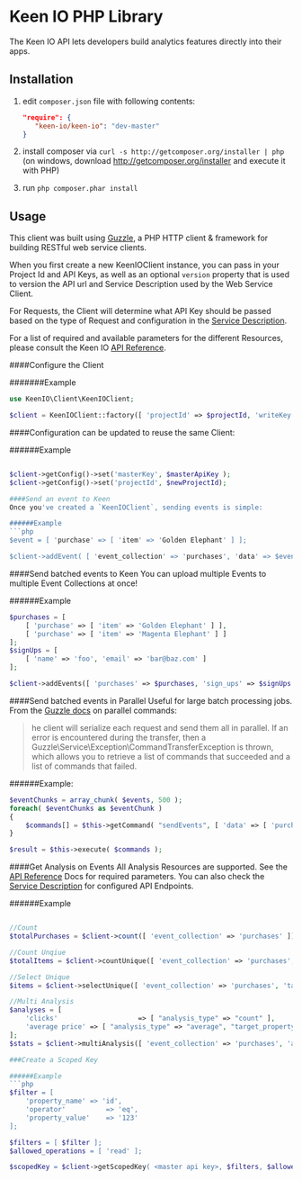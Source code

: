 Keen IO PHP Library
===================
The Keen IO API lets developers build analytics features directly into their apps.

Installation
------------
  1. edit `composer.json` file with following contents:

     ```json
     "require": {
        "keen-io/keen-io": "dev-master"
     }
     ```
  2. install composer via `curl -s http://getcomposer.org/installer | php` (on windows, download
     http://getcomposer.org/installer and execute it with PHP)
  3. run `php composer.phar install`

Usage
---

This client was built using [Guzzle](http://guzzlephp.org/), a PHP HTTP client & framework for building RESTful web service clients.

When you first create a new KeenIOClient instance, you can pass in your Project Id and API Keys, as well as an optional `version`
property that is used to version the API url and Service Description used by the Web Service Client.  

For Requests, the Client will determine what API Key should be passed based on the type of Request and configuration in the
[Service Description](/src/Resources/config/keen-io-3_0.json).

For a list of required and available parameters for the different Resources, please consult the Keen IO 
[API Reference](https://keen.io/docs/api/reference/).


####Configure the Client

#######Example
```php
use KeenIO\Client\KeenIOClient;

$client = KeenIOClient::factory([ 'projectId' => $projectId, 'writeKey' => $writeKey, 'readKey' => $readKey ]);

```

####Configuration can be updated to reuse the same Client:

######Example
```php

$client->getConfig()->set('masterKey', $masterApiKey );
$client->getConfig()->set('projectId', $newProjectId);

####Send an event to Keen
Once you've created a `KeenIOClient`, sending events is simple:

######Example
```php
$event = [ 'purchase' => [ 'item' => 'Golden Elephant' ] ];

$client->addEvent( [ 'event_collection' => 'purchases', 'data' => $event ] );
```

####Send batched events to Keen
You can upload multiple Events to multiple Event Collections at once!

######Example
```php
$purchases = [
	[ 'purchase' => [ 'item' => 'Golden Elephant' ] ],
	[ 'purchase' => [ 'item' => 'Magenta Elephant' ] ]
];
$signUps = [
	[ 'name' => 'foo', 'email' => 'bar@baz.com' ]
];

$client->addEvents([ 'purchases' => $purchases, 'sign_ups' => $signUps ]); 
```

####Send batched events in Parallel
Useful for large batch processing jobs.  From the [Guzzle docs](http://guzzlephp.org/webservice-client/webservice-client.html#executing-commands-in-parallel) on parallel commands:
> he client will serialize each request and send them all in parallel. If an error is encountered during the transfer, then a Guzzle\Service\Exception\CommandTransferException is thrown, which allows you to retrieve a list of commands that succeeded and a list of commands that failed.

######Example:
```php
$eventChunks = array_chunk( $events, 500 );
foreach( $eventChunks as $eventChunk )
{
	$commands[] = $this->getCommand( "sendEvents", [ 'data' => [ 'purchases' => $eventChunk ] ] );
}

$result = $this->execute( $commands );
```

####Get Analysis on Events
All Analysis Resources are supported.  See the [API Reference](https://keen.io/docs/api/reference/) Docs for required parameters.
You can also check the [Service Description](/src/Resources/config/keen-io-3_0.json) for configured API Endpoints.

######Example
```php

//Count
$totalPurchases = $client->count([ 'event_collection' => 'purchases' ]);

//Count Unqiue
$totalItems = $client->countUnique([ 'event_collection' => 'purchases', 'target_property' => 'purchase.item' ]);

//Select Unique
$items = $client->selectUnique([ 'event_collection' => 'purchases', 'target_property' => 'purchase.item' ]);

//Multi Analysis
$analyses = [
	'clicks'					=> [ "analysis_type" => "count" ],
	'average price'	=> [ "analysis_type" => "average", "target_property" => "purchase.price" ]
];
$stats = $client->multiAnalysis([ 'event_collection' => 'purchases', 'analyses' => $analyses ]);

###Create a Scoped Key

######Example
```php
$filter = [
	'property_name'	=> 'id', 
	'operator'			=> 'eq', 
	'property_value'	=> '123'
];

$filters = [ $filter ];
$allowed_operations = [ 'read' ];

$scopedKey = $client->getScopedKey( <master api key>, $filters, $allowed_operations );
```

